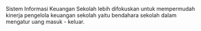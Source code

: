 Sistem Informasi Keuangan Sekolah lebih difokuskan untuk mempermudah kinerja pengelola keuangan sekolah yaitu bendahara sekolah dalam mengatur uang masuk - keluar.